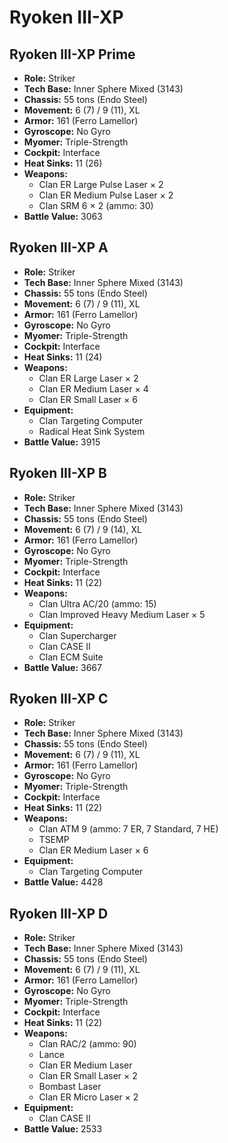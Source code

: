 # Ryoken III-XP
## Ryoken III-XP Prime
- **Role:** Striker
- **Tech Base:** Inner Sphere Mixed (3143)
- **Chassis:** 55 tons (Endo Steel)
- **Movement:** 6 (7) / 9 (11), XL
- **Armor:** 161 (Ferro Lamellor)
- **Gyroscope:** No Gyro
- **Myomer:** Triple-Strength
- **Cockpit:** Interface
- **Heat Sinks:** 11 (26)
- **Weapons:**
  - Clan ER Large Pulse Laser × 2
  - Clan ER Medium Pulse Laser × 2
  - Clan SRM 6 × 2 (ammo: 30)
- **Battle Value:** 3063

## Ryoken III-XP A
- **Role:** Striker
- **Tech Base:** Inner Sphere Mixed (3143)
- **Chassis:** 55 tons (Endo Steel)
- **Movement:** 6 (7) / 9 (11), XL
- **Armor:** 161 (Ferro Lamellor)
- **Gyroscope:** No Gyro
- **Myomer:** Triple-Strength
- **Cockpit:** Interface
- **Heat Sinks:** 11 (24)
- **Weapons:**
  - Clan ER Large Laser × 2
  - Clan ER Medium Laser × 4
  - Clan ER Small Laser × 6
- **Equipment:**
  - Clan Targeting Computer
  - Radical Heat Sink System
- **Battle Value:** 3915

## Ryoken III-XP B
- **Role:** Striker
- **Tech Base:** Inner Sphere Mixed (3143)
- **Chassis:** 55 tons (Endo Steel)
- **Movement:** 6 (7) / 9 (14), XL
- **Armor:** 161 (Ferro Lamellor)
- **Gyroscope:** No Gyro
- **Myomer:** Triple-Strength
- **Cockpit:** Interface
- **Heat Sinks:** 11 (22)
- **Weapons:**
  - Clan Ultra AC/20 (ammo: 15)
  - Clan Improved Heavy Medium Laser × 5
- **Equipment:**
  - Clan Supercharger
  - Clan CASE II
  - Clan ECM Suite
- **Battle Value:** 3667

## Ryoken III-XP C
- **Role:** Striker
- **Tech Base:** Inner Sphere Mixed (3143)
- **Chassis:** 55 tons (Endo Steel)
- **Movement:** 6 (7) / 9 (11), XL
- **Armor:** 161 (Ferro Lamellor)
- **Gyroscope:** No Gyro
- **Myomer:** Triple-Strength
- **Cockpit:** Interface
- **Heat Sinks:** 11 (22)
- **Weapons:**
  - Clan ATM 9 (ammo: 7 ER, 7 Standard, 7 HE)
  - TSEMP
  - Clan ER Medium Laser × 6
- **Equipment:**
  - Clan Targeting Computer
- **Battle Value:** 4428

## Ryoken III-XP D
- **Role:** Striker
- **Tech Base:** Inner Sphere Mixed (3143)
- **Chassis:** 55 tons (Endo Steel)
- **Movement:** 6 (7) / 9 (11), XL
- **Armor:** 161 (Ferro Lamellor)
- **Gyroscope:** No Gyro
- **Myomer:** Triple-Strength
- **Cockpit:** Interface
- **Heat Sinks:** 11 (22)
- **Weapons:**
  - Clan RAC/2 (ammo: 90)
  - Lance
  - Clan ER Medium Laser
  - Clan ER Small Laser × 2
  - Bombast Laser
  - Clan ER Micro Laser × 2
- **Equipment:**
  - Clan CASE II
- **Battle Value:** 2533

